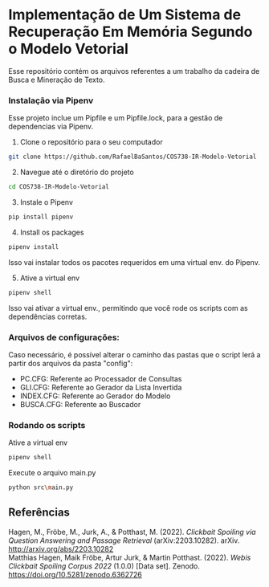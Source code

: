 # Implementação de Um Sistema de Recuperação Em Memória Segundo o Modelo Vetorial

Esse repositório contém os arquivos referentes a um trabalho da cadeira de Busca e Mineração de Texto.

### Instalação via Pipenv

Esse projeto inclue um Pipfile e um Pipfile.lock, para a gestão de dependencias via Pipenv.

1. Clone o repositório para o seu computador
```bash
git clone https://github.com/RafaelBaSantos/COS738-IR-Modelo-Vetorial
```

2. Navegue até o diretório do projeto
```bash
cd COS738-IR-Modelo-Vetorial
```

3. Instale o Pipenv
```bash
pip install pipenv
```

4. Install os packages
```bash
pipenv install
```
Isso vai instalar todos os pacotes requeridos em uma virtual env. do Pipenv.

5. Ative a virtual env
```bash
pipenv shell
```
Isso vai ativar a virtual env., permitindo que você rode os scripts com as dependências corretas.


### Arquivos de configurações:
Caso necessário, é possível alterar o caminho das pastas que o script lerá a partir dos arquivos da pasta "config":
- PC.CFG: Referente ao Processador de Consultas
- GLI.CFG: Referente ao Gerador da Lista Invertida
- INDEX.CFG: Referente ao Gerador do Modelo
- BUSCA.CFG: Referente ao Buscador

### Rodando os scripts

Ative a virtual env
```bash
pipenv shell
```

Execute o arquivo main.py
```bash
python src\main.py
```

## Referências

Hagen, M., Fröbe, M., Jurk, A., & Potthast, M. (2022). _Clickbait Spoiling via Question Answering and Passage Retrieval_ (arXiv:2203.10282). arXiv. http://arxiv.org/abs/2203.10282 \
Matthias Hagen, Maik Fröbe, Artur Jurk, & Martin Potthast. (2022). _Webis Clickbait Spoiling Corpus 2022_ (1.0.0) [Data set]. Zenodo. https://doi.org/10.5281/zenodo.6362726
